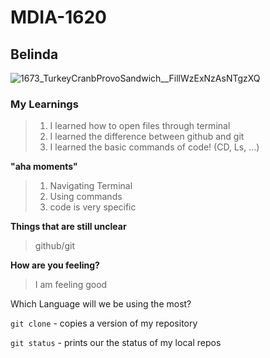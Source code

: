 # MDIA-1620
## Belinda

![1673_TurkeyCranbProvoSandwich__FillWzExNzAsNTgzXQ](https://github.com/user-attachments/assets/da2a77ac-4032-469c-8bdb-c868e2e37056)

### My Learnings
>1. I learned how to open files through terminal
>2. I learned the difference between github and git
>3. I learned the basic commands of code! (CD, Ls, ...)

**"aha moments"**
>1. Navigating Terminal
>2. Using commands
>3. code is very specific

**Things that are still unclear**
>github/git

**How are you feeling?**
>I am feeling good

Which Language will we be using the most?

`git clone` - copies a version of my repository

`git status` - prints our the status of my local repos